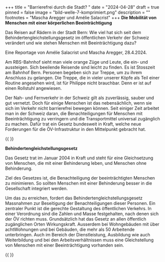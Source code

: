 +++
title = "Barrierefrei durch die Stadt? "
date = "2024-04-28"
draft = true
pinned = false
image = "bild-welle-7-komprimiert.png"
description = ""
footnotes = "Mascha Aregger und Amélie Salacrist"
+++
**Die Mobilität von Menschen mit einer körperlichen Beeinträchtigung** 

Das Reisen auf Rädern in der Stadt Bern: Wie viel hat sich seit dem Behindertengleichstellungsgesetz im öffentlichen Verkehr der Schweiz verändert und wie stehen Menschen mit Beeinträchtigung dazu?  

Eine Reportage von Amélie Salacrist und Mascha Aregger, 28.4.2024.

Am RBS-Bahnhof sieht man viele orange Züge und Leute, die ein- und aussteigen. Sich beeilende Reisende sind leicht zu finden. Es ist Stosszeit am Bahnhof Bern. Personen begeben sich zur Treppe, um zu ihrem Anschluss zu gelangen. Die Treppe, die in vieler unserer Köpfe als Teil einer Routine angesehen wird, ist für Philippe nicht brauchbar. Denn er ist auf einen Rollstuhl angewiesen.

Der Nah- und Fernverkehr in der Schweiz gilt als zuverlässig, sauber und gut vernetzt. Doch für einige Menschen ist das nebensächlich, wenn sie sich im Verkehr nicht barrierefrei bewegen können. Seit einiger Zeit arbeitet man in der Schweiz daran, die Benachteiligungen für Menschen mit Beeinträchtigung zu verringern und die Transportmittel universal zugänglich zu machen. Dafür trat ein Gesetz bundesweit in Kraft, welche neue Forderungen für die ÖV-Infrastruktur in den Mittelpunkt gebracht hat.


 {{<box> }}

**Behindertengleichstellungsgesetz**

Das Gesetz trat im Januar 2004 in Kraft und steht für eine Gleichsetzung von Menschen, die mit einer Behinderung leben, und Menschen ohne Behinderung.

Ziel des Gesetzes ist, die Benachteiligung der beeinträchtigten Menschen zu minimieren. So sollten Menschen mit einer Behinderung besser in die Gesellschaft integriert werden.  

Um das zu erreichen, fordert das Behindertengleichstellungsgesetz Massnahmen zur Beseitigung der Benachteiligungen dieser Personen. Ein zentraler Punkt ist die gerechte Gestaltung des öffentlichen Verkehrs. In einer Verordnung sind die Zahlen und Masse festgehalten, nach denen sich der ÖV richten muss. Grundsätzlich hat das Gesetz an allen öffentlich zugänglichen Orten Wirkungskraft. Ausserdem bei Wohngebäuden mit über achtWohnungen und bei Gebäuden, die mehr als 50 Arbeitende unterbringen. Auch im Bereich der Dienstleistung, Ausbildung wie auch Weiterbildung und bei den Arbeitsverhältnissen muss eine Gleichstellung von Menschen mit einer Beeinträchtigung vorhanden sein.

{{</box> }}